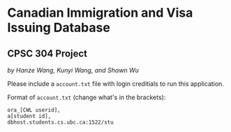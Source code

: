 # Canadian Immigration and Visa Issuing Database
## CPSC 304 Project
_by Hanze Wang, Kunyi Wang, and Shawn Wu_

Please include a `account.txt` file with login creditials to run this application.

Format of `account.txt` (change what's in the brackets):
```
ora_[CWL userid],
a[student id],
dbhost.students.cs.ubc.ca:1522/stu
```
